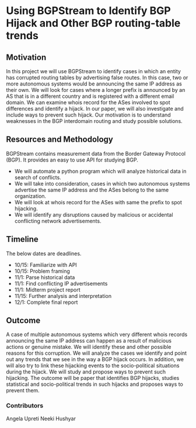 # Using BGPStream to Identify BGP Hijack and Other BGP routing-table trends 

## Motivation

In this project we will use BGPStream to identify cases in which an entity has corrupted routing tables by advertising false routes. In this case, two or more autonomous systems would be announcing the same IP address as their own. We will look for cases where a longer prefix is announced by an AS that is in a different country and is registered with a different email domain. We can examine whois record for the ASes involved to spot differences and identify a hijack. In our paper, we will also investigate and include ways to prevent such hijack. Our motivation is to understand weaknesses in the BGP interdomain routing and study possible solutions.

## Resources and Methodology

BGPStream contains measurement data from the Border Gateway Protocol (BGP). It provides an easy to use API for studying BGP. 
* We will automate a python program which will analyze historical data in search of conflicts.
* We will take into consideration, cases in which two autonomous systems advertise the same IP address and the ASes belong to the same organization. 
* We will look at whois record for the ASes with same the prefix to spot hijacking. 
* We will identify any disruptions caused by malicious or accidental conflicting network advertisements. 

## Timeline
The below dates are deadlines.
* 10/15: Familiarize with API
* 10/15: Problem framing
* 11/1: Parse historical data
* 11/1: Find conflicting IP advertisements
* 11/1: Midterm project report
* 11/15: Further analysis and interpretation
* 12/1: Complete final report

## Outcome 
A case of multiple autonomous systems which very different whois records announcing the same IP address can happen as a result of malicious actions or genuine mistake. We will identify these and other possible reasons for this corruption. We will analyze the cases we identify and point out any trends that we see in the way a BGP hijack occurs. In addition, we will also try to link these hijacking events to the socio-political situations during the hijack. We will study and propose ways to prevent such hijacking. The outcome will be paper that identifies BGP hijacks, studies statistical and socio-political trends in such hijacks and proposes ways to prevent them.

### Contributors
Angela Upreti
Neeki Hushyar
